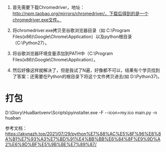 1. 首先需要下载Chromedriver，地址：http://npm.taobao.org/mirrors/chromedriver/，下载后得到的是一个chromedriver.exe文件。

2. 将chromedriver.exe拷贝至谷歌浏览器目录（如 C:\Program Files(x86)\Google\Chrome\Application）以及python根目录（C:\Python27）。

3. 将谷歌浏览器环境变量添加到PATH中（C:\Program Files(x86)\Google\Chrome\Application）。

4. 然后好像这样就解决了，但是我试了N遍，好像都不可以，结果有个学员找到了答案：还需要在Python的根目录下将这个文件拷贝进去(如 D:\Python37)。

# 打包
D:\Glory\HuaBan\venv\Scripts\pyinstaller.exe -F --icon=my.ico main.py -n huaban

参考文档：https://akynazh.top/2021/07/29/python%E7%88%AC%E5%8F%96%E8%8A%B1%E7%93%A3%E7%BD%91%E4%BB%BB%E6%84%8F%E9%9D%A2%E6%9D%BF%E5%9B%BE%E7%89%87/
